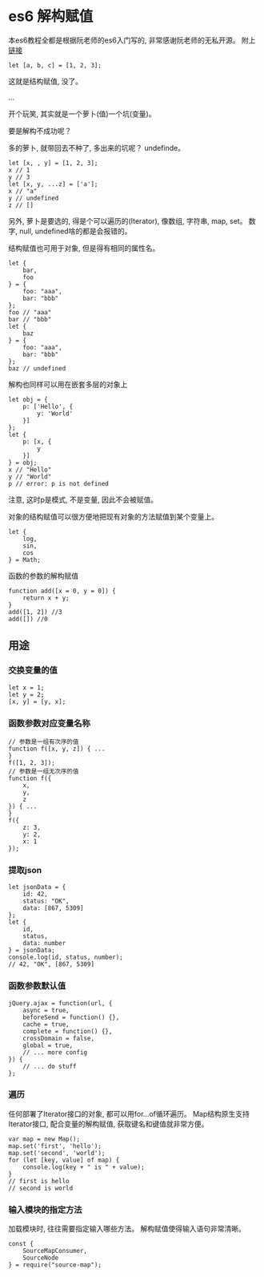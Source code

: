 # es6 解构赋值

本es6教程全都是根据阮老师的es6入门写的, 非常感谢阮老师的无私开源。 附上[链接](http://es6.ruanyifeng.com/#docs/)

    let [a, b, c] = [1, 2, 3]; 

这就是结构赋值, 没了。 

...

开个玩笑, 其实就是一个萝卜(值)一个坑(变量)。 

要是解构不成功呢？ 

多的萝卜, 就带回去不种了, 多出来的坑呢？ undefinde。 

    let [x, , y] = [1, 2, 3]; 
    x // 1
    y // 3
    let [x, y, ...z] = ['a']; 
    x // "a"
    y // undefined
    z // []

另外, 萝卜是要选的, 得是个可以遍历的(Iterator), 像数组, 字符串, map, set。 数字, null, undefined啥的都是会报错的。 

结构赋值也可用于对象, 但是得有相同的属性名。 

    let {
        bar, 
        foo
    } = {
        foo: "aaa", 
        bar: "bbb"
    }; 
    foo // "aaa"
    bar // "bbb"
    let {
        baz
    } = {
        foo: "aaa", 
        bar: "bbb"
    }; 
    baz // undefined

解构也同样可以用在嵌套多层的对象上

    let obj = {
        p: ['Hello', {
            y: 'World'
        }]
    }; 
    let {
        p: [x, {
            y
        }]
    } = obj; 
    x // "Hello"
    y // "World"
    p // error: p is not defined

注意, 这时p是模式, 不是变量, 因此不会被赋值。 

对象的结构赋值可以很方便地把现有对象的方法赋值到某个变量上。 

    let {
        log, 
        sin, 
        cos
    } = Math; 

函数的参数的解构赋值

    function add([x = 0, y = 0]) {
        return x + y; 
    }
    add([1, 2]) //3
    add([]) //0

## 用途

### 交换变量的值

    let x = 1; 
    let y = 2; 
    [x, y] = [y, x]; 

### 函数参数对应变量名称

    // 参数是一组有次序的值
    function f([x, y, z]) { ...
    }
    f([1, 2, 3]); 
    // 参数是一组无次序的值
    function f({
        x, 
        y, 
        z
    }) { ...
    }
    f({
        z: 3, 
        y: 2, 
        x: 1
    }); 

### 提取json

    let jsonData = {
        id: 42, 
        status: "OK", 
        data: [867, 5309]
    }; 
    let {
        id, 
        status, 
        data: number
    } = jsonData; 
    console.log(id, status, number); 
    // 42, "OK", [867, 5309]

### 函数参数默认值

    jQuery.ajax = function(url, {
        async = true, 
        beforeSend = function() {}, 
        cache = true, 
        complete = function() {}, 
        crossDomain = false, 
        global = true, 
        // ... more config
    }) {
        // ... do stuff
    }; 

### 遍历

任何部署了Iterator接口的对象, 都可以用for...of循环遍历。 Map结构原生支持Iterator接口, 配合变量的解构赋值, 获取键名和键值就非常方便。 

    var map = new Map(); 
    map.set('first', 'hello'); 
    map.set('second', 'world'); 
    for (let [key, value] of map) {
        console.log(key + " is " + value); 
    }
    // first is hello
    // second is world

### 输入模块的指定方法

加载模块时, 往往需要指定输入哪些方法。 解构赋值使得输入语句非常清晰。 

    const {
        SourceMapConsumer, 
        SourceNode
    } = require("source-map"); 

